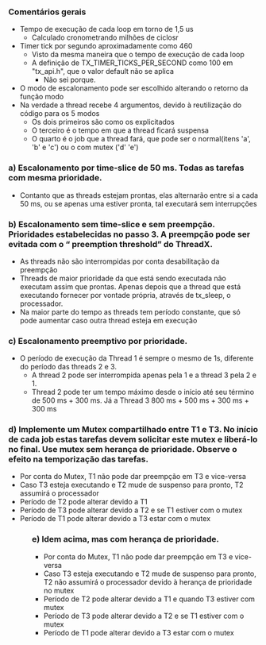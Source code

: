 <h3>Comentários gerais</h3>
<ul>
    <li>Tempo de execução de cada loop em torno de 1,5 us
        <ul>
            <li>Calculado cronometrando milhões de ciclosr</li>
        </ul>
    </li>
    <li>Timer tick por segundo aproximadamente como 460
        <ul>
            <li>
                Visto da mesma maneira que o tempo de execução de cada loop
            </li>
            <li>A definição de TX_TIMER_TICKS_PER_SECOND como 100 em "tx_api.h", que o valor default não se aplica
                <ul>
                    <li>Não sei porque.</li>
                </ul>
            </li>
        </ul>
    </li>
    <li>O modo de escalonamento pode ser escolhido alterando o retorno da função modo</li>
    <li>Na verdade a thread recebe 4 argumentos, devido à reutilização do código para os 5 modos
        <ul>
            <li>Os dois primeiros são como os explicitados</li>
            <li>O terceiro é o tempo em que a thread ficará suspensa</li>
            <li>O quarto é o job que a thread fará, que pode ser o normal(itens 'a', 'b' e 'c') ou o com mutex ('d' 'e')</li>
        </ul>
    </li>
</ul>


<h3>a) Escalonamento por time-slice de 50 ms. Todas as tarefas com mesma prioridade.</h3>
<ul>
    <li>Contanto que as threads estejam prontas, elas alternarão entre si a cada 50 ms, ou se apenas uma estiver pronta, tal executará sem interrupções</li>
</ul>

<h3>b) Escalonamento sem time-slice e sem preempção. Prioridades estabelecidas no passo 3. A preempção pode ser evitada com o “ 
preemption threshold” do ThreadX.</h3>
<ul>
    <li>As threads não são interrompidas por conta desabilitação da preempção</li>
    <li>Threads de maior prioridade da que está sendo executada não executam assim que prontas. Apenas depois que a thread que está executando fornecer por vontade própria, através de tx_sleep, o processador.</li>
    <li>Na maior parte do tempo as threads tem período constante, que só pode aumentar caso outra thread esteja em execução</li>
</ul>

<h3>c) Escalonamento preemptivo por prioridade.</h3>
<ul>
    <li>O período de execução da Thread 1 é sempre o mesmo de 1s, diferente do período das threads 2 e 3.
    <ul>
        <li>A thread 2 pode ser interrompida apenas pela 1 e a thread 3 pela 2 e 1.</li>
        <li>Thread 2 pode ter um tempo máximo desde o início até seu término de 500 ms + 300 ms. Já a Thread 3 800 ms + 500 ms + 300 ms + 300 ms</li>
    </ul>
</ul>

<h3>d) Implemente um Mutex compartilhado entre T1 e T3. No início de cada job estas tarefas devem solicitar este mutex e liberá-lo no 
final. Use mutex sem herança de prioridade. Observe o efeito na temporização das tarefas.</h3>
<ul>
    <li>Por conta do Mutex, T1 não pode dar preempção em T3 e vice-versa</li>
    <li>Caso T3 esteja executando e T2 mude de suspenso para pronto, T2 assumirá o processador</li>
    <li>Período de T2 pode alterar devido a T1</li>
    <li>Período de T3 pode alterar devido a T2 e se T1 estiver com o mutex</li>
    <li>Período de T1 pode alterar devido a T3 estar com o mutex</li>
<ul>

<h3>e) Idem acima, mas com herança de prioridade.</h3>
<ul>
    <li>Por conta do Mutex, T1 não pode dar preempção em T3 e vice-versa</li>
    <li>Caso T3 esteja executando e T2 mude de suspenso para pronto, T2 não assumirá o processador devido à herança de prioridade no mutex</li>
    <li>Período de T2 pode alterar devido a T1 e quando T3 estiver com mutex</li>
    <li>Período de T3 pode alterar devido a T2 e se T1 estiver com o mutex</li>
    <li>Período de T1 pode alterar devido a T3 estar com o mutex</li>
<ul>